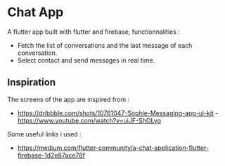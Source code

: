 # Chat App

A flutter app built with flutter and firebase,
functionnalities :
- Fetch the list of conversations and the last message of each conversation.
- Select contact and send messages in real time.

## Inspiration

The screens of the app are inspired from :
- https://dribbble.com/shots/10761047-Sophie-Messaging-app-ui-kit
-https://www.youtube.com/watch?v=uiJF-ShOLyo

Some useful links i used :

- https://medium.com/flutter-community/a-chat-application-flutter-firebase-1d2e87ace78f

